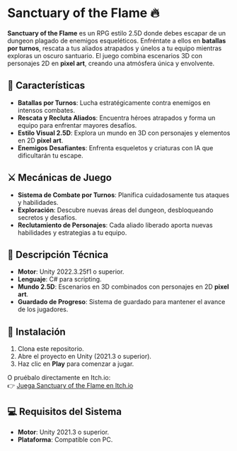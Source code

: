 # Sanctuary of the Flame 🔥

**Sanctuary of the Flame** es un RPG estilo 2.5D donde debes escapar de un dungeon plagado de enemigos esqueléticos. Enfréntate a ellos en **batallas por turnos**, rescata a tus aliados atrapados y únelos a tu equipo mientras exploras un oscuro santuario. El juego combina escenarios 3D con personajes 2D en **pixel art**, creando una atmósfera única y envolvente.

## 🌟 Características
- **Batallas por Turnos**: Lucha estratégicamente contra enemigos en intensos combates.
- **Rescata y Recluta Aliados**: Encuentra héroes atrapados y forma un equipo para enfrentar mayores desafíos.
- **Estilo Visual 2.5D**: Explora un mundo en 3D con personajes y elementos en 2D **pixel art**.
- **Enemigos Desafiantes**: Enfrenta esqueletos y criaturas con IA que dificultarán tu escape.

## ⚔️ Mecánicas de Juego
- **Sistema de Combate por Turnos**: Planifica cuidadosamente tus ataques y habilidades.
- **Exploración**: Descubre nuevas áreas del dungeon, desbloqueando secretos y desafíos.
- **Reclutamiento de Personajes**: Cada aliado liberado aporta nuevas habilidades y estrategias a tu equipo.

## 🔧 Descripción Técnica
- **Motor**: Unity 2022.3.25f1 o superior.
- **Lenguaje**: C# para scripting.
- **Mundo 2.5D**: Escenarios en 3D combinados con personajes en 2D **pixel art**.
- **Guardado de Progreso**: Sistema de guardado para mantener el avance de los jugadores.

## 🚀 Instalación
1. Clona este repositorio.
2. Abre el proyecto en Unity (2021.3 o superior).
3. Haz clic en **Play** para comenzar a jugar.

O pruébalo directamente en Itch.io:  
👉 [Juega Sanctuary of the Flame en Itch.io](https://joshe1129.itch.io/sanctuary-of-the-flame)

## 💻 Requisitos del Sistema
- **Motor**: Unity 2021.3 o superior.
- **Plataforma**: Compatible con PC.
